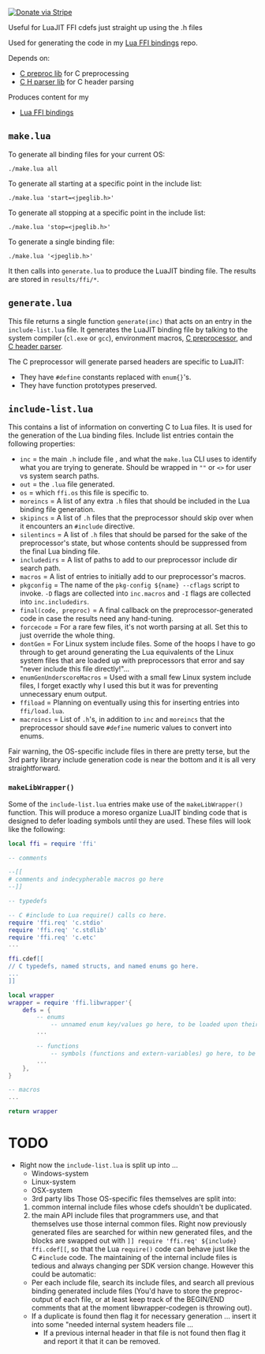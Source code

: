 [![Donate via Stripe](https://img.shields.io/badge/Donate-Stripe-green.svg)](https://buy.stripe.com/00gbJZ0OdcNs9zi288)<br>

Useful for LuaJIT FFI cdefs just straight up using the .h files

Used for generating the code in my [Lua FFI bindings](https://github.com/thenumbernine/lua-ffi-bindings) repo.

Depends on:
- [C preproc lib](https://github.com/thenumbernine/preproc-lua) for C preprocessing
- [C H parser lib](https://github.com/thenumbernine/c-h-parser-lua) for C header parsing

Produces content for my
- [Lua FFI bindings](https://github.com/thenumbernine/lua-ffi-bindings)

## `make.lua` ##

To generate all binding files for your current OS:
```
./make.lua all
```

To generate all starting at a specific point in the include list:
```
./make.lua 'start=<jpeglib.h>'
```

To generate all stopping at a specific point in the include list:
```
./make.lua 'stop=<jpeglib.h>'
```

To generate a single binding file:
```
./make.lua '<jpeglib.h>'
```

It then calls into `generate.lua` to produce the LuaJIT binding file.
The results are stored in `results/ffi/*`.

## `generate.lua` ##

This file returns a single function `generate(inc)` that acts on an entry in the `include-list.lua` file.
It generates the LuaJIT binding file by talking to the system compiler (`cl.exe` or `gcc`),
environment macros, [C preprocessor](https://github.com/thenumbernine/preproc-lua),
and [C header parser](https://github.com/thenumbernine/c-h-parser-lua).

The C preprocessor will generate parsed headers are specific to LuaJIT:
- They have `#define` constants replaced with `enum{}`'s.
- They have function prototypes preserved.

## `include-list.lua` ##

This contains a list of information on converting C to Lua files.
It is used for the generation of the Lua binding files.
Include list entries contain the following properties:
- `inc` = the main `.h` include file , and what the `make.lua` CLI uses to identify what you are trying to generate.  Should be wrapped in `""` or `<>` for user vs system search paths.
- `out` = the `.lua` file generated.
- `os` = which `ffi.os` this file is specific to.
- `moreincs` = A list of any extra `.h` files that should be included in the Lua binding file generation.
- `skipincs` = A list of `.h` files that the preprocessor should skip over when it encounters an `#include` directive.
- `silentincs` = A list of `.h` files that should be parsed for the sake of the preprocessor's state, but whose contents should be suppressed from the final Lua binding file.
- `includedirs` = A list of paths to add to our preprocessor include dir search path.
- `macros` = A list of entries to initially add to our preprocessor's macros.
- `pkgconfig` = The name of the `pkg-config ${name} --cflags` script to invoke.  `-D` flags are collected into `inc.macros` and `-I` flags are collected into `inc.includedirs`.
- `final(code, preproc)` = A final callback on the preprocessor-generated code in case the results need any hand-tuning.
- `forcecode` = For a rare few files, it's not worth parsing at all.  Set this to just override the whole thing.
- `dontGen` = For Linux system include files.  Some of the hoops I have to go through to get around generating the Lua equivalents of the Linux system files that are loaded up with preprocessors that error and say "never include this file directly!"...
- `enumGenUnderscoreMacros` = Used with a small few Linux system include files, I forget exactly why I used this but it was for preventing unnecessary enum output.
- `ffiload` = Planning on eventually using this for inserting entries into `ffi/load.lua`.
- `macroincs` = List of `.h`'s, in addition to `inc` and `moreincs` that the preprocessor should save `#define` numeric values to convert into enums.

Fair warning, the OS-specific include files in there are pretty terse, but the 3rd party library include generation code is near the bottom and it is all very straightforward.

### `makeLibWrapper()`

Some of the `include-list.lua` entries make use of the `makeLibWrapper()` function.
This will produce a moreso organize LuaJIT binding code that is designed to defer loading symbols until they are used.
These files will look like the following:

``` Lua
local ffi = require 'ffi'

-- comments

--[[
# comments and indecypherable macros go here
--]]

-- typedefs

-- C #include to Lua require() calls co here.
require 'ffi.req' 'c.stdio'
require 'ffi.req' 'c.stdlib'
require 'ffi.req' 'c.etc'
...

ffi.cdef[[
// C typedefs, named structs, and named enums go here.
...
]]

local wrapper
wrapper = require 'ffi.libwrapper'{
	defs = {
		-- enums
			-- unnamed enum key/values go here, to be loaded upon their first reference.
		...

		-- functions
			-- symbols (functions and extern-variables) go here, to be loaded upon their first reference.
		...
	},
}

-- macros
...

return wrapper
```

# TODO

- Right now the `include-list.lua` is split up into ...
	- Windows-system
	- Linux-system
	- OSX-system
	- 3rd party libs
Those OS-specific files themselves are split into:
	1) common internal include files whose cdefs shouldn't be duplicated.
	2) the main API include files that programmers use, and that themselves use those internal common files.
Right now previously generated files are searched for within new generated files, and the blocks are swapped out with `]] require 'ffi.req' ${include} ffi.cdef[[`, so that the Lua `require()` code can behave just like the C `#include` code.
The maintaining of the internal include files is tedious and always changing per SDK version change.
However this could be automatic:
	- Per each include file, search its include files, and search all previous binding generated include files (You'd have to store the preproc-output of each file, or at least keep track of the BEGIN/END comments that at the moment libwrapper-codegen is throwing out).
	- If a duplicate is found then flag it for necessary generation ... insert it into some "needed internal system headers file ...
		- If a previous internal header in that file is not found then flag it and report it that it can be removed.

